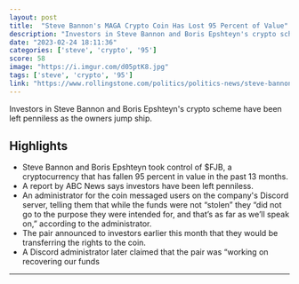 ```yaml
---
layout: post
title:  "Steve Bannon's MAGA Crypto Coin Has Lost 95 Percent of Value"
description: "Investors in Steve Bannon and Boris Epshteyn's crypto scheme have been left penniless as the owners jump ship."
date: "2023-02-24 18:11:36"
categories: ['steve', 'crypto', '95']
score: 58
image: "https://i.imgur.com/d05ptK8.jpg"
tags: ['steve', 'crypto', '95']
link: "https://www.rollingstone.com/politics/politics-news/steve-bannon-maga-crypto-coin-collapse-boris-epshteyn-investors-1234685593/"
---
```


Investors in Steve Bannon and Boris Epshteyn's crypto scheme have been left penniless as the owners jump ship.

## Highlights

- Steve Bannon and Boris Epshteyn took control of $FJB, a cryptocurrency that has fallen 95 percent in value in the past 13 months.
- A report by ABC News says investors have been left penniless.
- An administrator for the coin messaged users on the company's Discord server, telling them that while the funds were not “stolen” they “did not go to the purpose they were intended for, and that’s as far as we’ll speak on,” according to the administrator.
- The pair announced to investors earlier this month that they would be transferring the rights to the coin.
- A Discord administrator later claimed that the pair was “working on recovering our funds

---
